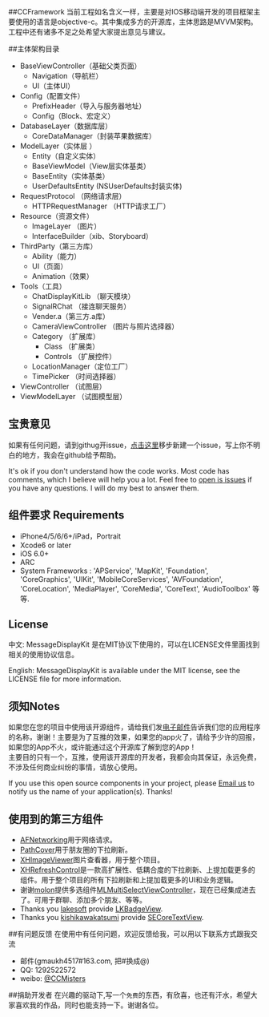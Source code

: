 ##CCFramework
当前工程如名含义一样，主要是对IOS移动端开发的项目框架主要使用的语言是objective-c。其中集成多方的开源库，主体思路是MVVM架构。工程中还有诸多不足之处希望大家提出意见与建议。


##主体架构目录

* BaseViewController（基础父类页面）
    *  Navigation（导航栏）
    *  UI（主体UI）
* Config（配置文件）
    * PrefixHeader（导入与服务器地址）
    * Config（Block、宏定义）
* DatabaseLayer（数据库层）
    *  CoreDataManager（封装苹果数据库）
* ModelLayer（实体层 ）
    * Entity（自定义实体）
    * BaseViewModel（View层实体基类）
    * BaseEntity（实体基类）
    * UserDefaultsEntity (NSUserDefaults封装实体)
* RequestProtocol （网络请求层）
    * HTTPRequestManager （HTTP请求工厂） 
* Resource（资源文件）
    * ImageLayer （图片）
    * InterfaceBuilder（xib、Storyboard）
* ThirdParty（第三方库）
    * Ability（能力）
    * UI（页面）
    * Animation（效果）
* Tools（工具）
    * ChatDisplayKitLib （聊天模块）
    * SignalRChat （接连聊天服务）
    * Vender.a（第三方.a库）
    * CameraViewController （图片与照片选择器）
    * Category （扩展库）
        * Class （扩展类）
        * Controls （扩展控件）
    * LocationManager（定位工厂）
    * TimePicker （时间选择器）
* ViewController （试图层） 
* ViewModelLayer （试图模型层）

## 宝贵意见
如果有任何问题，请到githug开issue，[点击这里](https://github.com/CCMr/Framework/issues?state=open)移步新建一个issue，写上你不明白的地方，我会在github给予帮助。 

It's ok if you don't understand how the code works. Most code has comments, which I believe will help you a lot. Feel free to [open is issues](https://github.com/CCMr/Framework/issues?state=open) if you have any questions. I will do my best to answer them.

## 组件要求 Requirements
* iPhone4/5/6/6+/iPad，Portrait
* Xcode6 or later
* iOS 6.0+ 
* ARC
* System Frameworks : 'APService', 'MapKit', 'Foundation', 'CoreGraphics', 'UIKit', 'MobileCoreServices', 'AVFoundation', 'CoreLocation', 'MediaPlayer', 'CoreMedia', 'CoreText', 'AudioToolbox' 等等.

## License

中文: MessageDisplayKit 是在MIT协议下使用的，可以在LICENSE文件里面找到相关的使用协议信息。

English: MessageDisplayKit is available under the MIT license, see the LICENSE file for more information.     


## 须知Notes
如果您在您的项目中使用该开源组件，请给我们发[电子邮件](mailto:gmaukh4517@163.com?subject=From%20GitHub%20MessageDisplayKit)告诉我们您的应用程序的名称，谢谢！主要是为了互推的效果，如果您的app火了，请给予少许的回报，如果您的App不火，或许能通过这个开源库了解到您的App！         
主要目的只有一个，互推，使用该开源库的开发者，我都会向其保证，永远免费，不涉及任何商业纠纷的事情，请放心使用。

If you use this open source components in your project, please [Email us](mailto:gmaukh@163.com?subject=From%20GitHub%20MessageDisplayKit) to notify us the name of your application(s). Thanks!


## 使用到的第三方组件
* [AFNetworking](https://github.com/AFNetworking/AFNetworking)用于网络请求。
* [PathCover](https://github.com/JackTeam/PathCover)用于朋友圈的下拉刷新。
* [XHImageViewer](https://github.com/JackTeam/XHImageViewer)图片查看器，用于整个项目。
* [XHRefreshControl](https://github.com/xhzengAIB/XHRefreshControl)是一款高扩展性、低耦合度的下拉刷新、上提加载更多的组件。用于整个项目的所有下拉刷新和上提加载更多的UI和业务逻辑。    
* 谢谢[molon](https://github.com/molon)提供多选组件[MLMultiSelectViewController](https://github.com/molon/MLMultiSelectViewController)，现在已经集成进去了。可用于群聊、添加多个朋友、等等。
* Thanks you [lakesoft](https://github.com/lakesoft) provide [LKBadgeView](https://github.com/lakesoft/LKBadgeView).
* Thanks you [kishikawakatsumi](https://github.com/kishikawakatsumi) provide [SECoreTextView](https://github.com/kishikawakatsumi/SECoreTextView).     

##有问题反馈
在使用中有任何问题，欢迎反馈给我，可以用以下联系方式跟我交流

* 邮件(gmaukh4517#163.com, 把#换成@)
* QQ: 1292522572
* weibo: [@CCMisters](http://weibo.com/CCSkill)

##捐助开发者
在兴趣的驱动下,写一个`免费`的东西，有欣喜，也还有汗水，希望大家喜欢我的作品，同时也能支持一下。谢谢各位。



